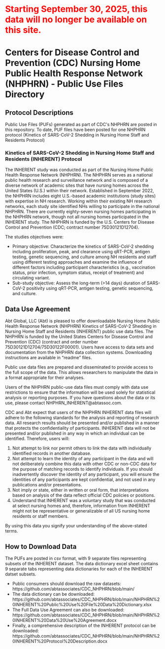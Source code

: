 <h1><font color="red">Starting September 30, 2025, this data will no longer be available on this site.</font>  </h1>

<h1>Centers for Disease Control and Prevention (CDC) Nursing Home Public Health Response Network (NHPHRN) - Public Use Files Directory</h1>
                                                                                      
<h2>Protocol Descriptions</h2>
Public Use Files (PUFs) generated as part of CDC's NHPHRN are posted in this repository.  To date, PUF files have been posted for one NHPHRN protocol (Kinetics of SARS-CoV-2 Shedding in Nursing Home Staff and Residents Protocol)


<h3>Kinetics of SARS-CoV-2 Shedding in Nursing Home Staff and Residents (INHERENT) Protocol</h3>

<p>The INHERENT study was conducted as part of the Nursing Home Public Health Response Network (NHPHRN). The NHPHRN serves as a national public health research and surveillance network and is composed of a diverse network of academic sites that have nursing homes across the United States (U.S.) within their network. Established in September 2022, the NHPHRN includes eight U.S.-based academic institutions (study sites) with expertise in NH research. Working within their existing NH research networks, each study site identified NHs willing to participate in the national NHPHRN. There are currently eighty-seven nursing homes participating in the NHPHRN network, though not all nursing homes participated in the INHERENT study. The NHPHRN is funded by the U.S. Centers for Disease Control and Prevention (CDC; contract number 75D30121D12704).</p>

<p>The studies objectives were: 
  <ul>
    <li>Primary objective: Characterize the kinetics of SARS-CoV-2 shedding including proliferation, peak, and clearance using qRT-PCR, antigen testing, genetic sequencing, and culture among NH residents and staff using different testing approaches and examine the influence of different factors including participant characteristics (e.g., vaccination status, prior infection, symptom status, receipt of treatment) and circulating variant. </li>
    <li>Sub-study objective: Assess the long-term (>14 days) duration of SARS-CoV-2 positivity using qRT-PCR, antigen testing, genetic sequencing, and culture. </li>
  </ul>
</p>

<h2>Data Use Agreement</h2>
<p></p>Abt Global, LLC (Abt) is pleased to offer downloadable Nursing Home Public Health Response Network (NHPHRN) Kinetics of SARS-CoV-2 Shedding in Nursing Home Staff and Residents (INHERENT) public use data files. The NHPHRN is funded by the United States Centers for Disease Control and Prevention (CDC) (contract and order number 75D30121D12704/75D30122F00001). Users have access to data sets and documentation from the NHPHRN data collection systems. Downloading instructions are available in “readme” files.</p>

<p>Public use data files are prepared and disseminated to provide access to the full scope of the data. This allows researchers to manipulate the data in a format appropriate for their analyses. </p>

<p>Users of the NHPHRN public-use data files must comply with data use restrictions to ensure that the information will be used solely for statistical analysis or reporting purposes. If you have questions about the data or its use, please contact NHPHRN_INHERENT@abtassoc.com.</p>

<p>CDC and Abt expect that users of the NHPHRN INHERENT data files will adhere to the following standards for the analysis and reporting of research data. All research results should be presented and/or published in a manner that protects the confidentiality of participants. INHERENT data will not be presented and/or published in any way in which an individual can be identified. Therefore, users will:
<ol>
<li>Not attempt to link nor permit others to link the data with individually identified records in another database.</li>
<li>	Not attempt to learn the identity of any participant in the data and will not deliberately combine this data with other CDC or non-CDC data for the purpose of matching records to identify individuals. If you should inadvertently discover the identity of any participant, you will ensure the identities of any participants are kept confidential, and not used in any publications and/or presentations.</li>
<li>Not imply or state, either in written or oral form, that interpretations based on analysis of the data reflect official CDC policies or positions.</li>
<li>Understand that INHERENT was a voluntary study that was conducted at select nursing homes and, therefore, information from INHERENT might not be representative or generalizable of all US nursing home residents or staff members.</li>
</ol></p>
<p></p>By using this data you signify your understanding of the above-stated terms.</p>

<h2>How to Download Data</h2>
<p>The PUFs are posted in csv format, with 9 separate files representing subsets of the INHERENT dataset. The data dictionary excel sheet contains 9 separate tabs representing data dictionaries for each of the INHERENT datset subsets.

<ul>
<li>Public consumers should download the raw datasets: https://github.com/abtassociates/CDC_NHPHRN/blob/main/</li>
<li> The data dictionary can be downloaded: https://github.com/abtassociates/CDC_NHPHRN/blob/main/NHPHRN%20INHERENT%20Public%20Use%20File%20Data%20Dictionary.xlsx</li>
<li>The Full Data Use Agreement can also be downloaded: https://github.com/abtassociates/CDC_NHPHRN/blob/main/NHPHRN%20INHERENT%20Data%20Use%20Agreement.docx</li>
<li>Finally, a comprehensive description of the INHERENT protocol can be downloaded: https://github.com/abtassociates/CDC_NHPHRN/blob/main/NHPHRN%20INHERENT%20Protocol%20Description.docx</li>
</ul>

</p>




